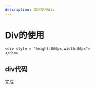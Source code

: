 ```yaml
---
description: 如何使用div
---
```


# Div的使用

```markup
<div style = "height:800px,width:80px">
</div>
```

## div代码

完成

